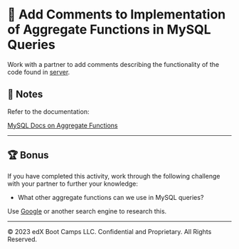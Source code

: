 # 📐 Add Comments to Implementation of Aggregate Functions in MySQL Queries

Work with a partner to add comments describing the functionality of the code found in [server](./Unsolved/server.js).

## 📝 Notes

Refer to the documentation:

[MySQL Docs on Aggregate Functions](https://dev.mysql.com/doc/refman/8.0/en/aggregate-functions.html)

---

## 🏆 Bonus

If you have completed this activity, work through the following challenge with your partner to further your knowledge:

* What other aggregate functions can we use in MySQL queries?

Use [Google](https://www.google.com) or another search engine to research this.

---
© 2023 edX Boot Camps LLC. Confidential and Proprietary. All Rights Reserved.
